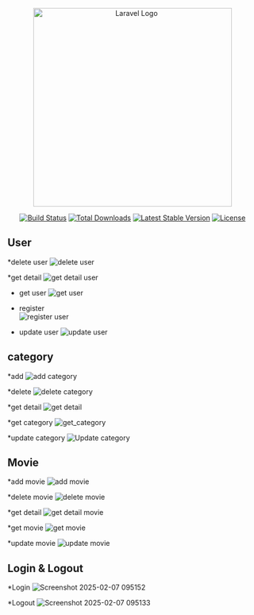 <p align="center"><a href="https://laravel.com" target="_blank"><img src="https://raw.githubusercontent.com/laravel/art/master/logo-lockup/5%20SVG/2%20CMYK/1%20Full%20Color/laravel-logolockup-cmyk-red.svg" width="400" alt="Laravel Logo"></a></p>

<p align="center">
<a href="https://github.com/laravel/framework/actions"><img src="https://github.com/laravel/framework/workflows/tests/badge.svg" alt="Build Status"></a>
<a href="https://packagist.org/packages/laravel/framework"><img src="https://img.shields.io/packagist/dt/laravel/framework" alt="Total Downloads"></a>
<a href="https://packagist.org/packages/laravel/framework"><img src="https://img.shields.io/packagist/v/laravel/framework" alt="Latest Stable Version"></a>
<a href="https://packagist.org/packages/laravel/framework"><img src="https://img.shields.io/packagist/l/laravel/framework" alt="License"></a>
</p>

## User
*delete user
![delete user ](https://github.com/user-attachments/assets/d96632e7-ea20-49f3-bfb3-22cd358cc9a0)

*get detail
![get detail user ](https://github.com/user-attachments/assets/7a18c24a-d628-47d6-9626-1987a4680f3f)

* get user
  ![get user](https://github.com/user-attachments/assets/33407a08-c7bc-4f8b-9087-43d5af301425)

 * register  
![register user ](https://github.com/user-attachments/assets/6cf8c5ed-776f-4862-9b7a-2dabf7108907)
* update user
  ![update user ](https://github.com/user-attachments/assets/88797a69-c709-4f0c-9a27-8800f714b64c)

## category 
*add
![add category](https://github.com/user-attachments/assets/9cff2a01-f42d-454a-ae00-179f2cafcc0e)

*delete
![delete category](https://github.com/user-attachments/assets/add4a24d-6c45-48c5-b650-46ded7b0b063)

*get detail
![get detail](https://github.com/user-attachments/assets/998b0ef4-94fa-4116-85a4-a212ff1cf2ab)

*get category
![get_category](https://github.com/user-attachments/assets/4264d8e7-108e-4ee2-85ff-72ccc4e8d77e)


*update category
![Update category ](https://github.com/user-attachments/assets/a907e779-ff1c-4c56-8506-15c852fafe0e)


## Movie

*add movie
![add movie](https://github.com/user-attachments/assets/09cb0a27-7bd5-435d-a71f-111196dad8ed)

*delete movie
![delete movie](https://github.com/user-attachments/assets/dd28d845-1a8d-49c1-999c-0484b0d42c05)


*get detail
![get detail movie ](https://github.com/user-attachments/assets/89e8bed8-b3af-43ca-86ac-55063c1b31b4)


*get movie
![get movie](https://github.com/user-attachments/assets/4509f5b2-984d-4043-aa0d-ae724ebbdd77)


*update movie 
![update movie](https://github.com/user-attachments/assets/182efa69-4703-45c6-bbb4-f0f338b07c77)

## Login & Logout

*Login
![Screenshot 2025-02-07 095152](https://github.com/user-attachments/assets/5f5535dd-2d36-4bf5-9b56-8a3526893982)

*Logout
![Screenshot 2025-02-07 095133](https://github.com/user-attachments/assets/b8fbe32b-606b-43e9-a8e2-5629fb0329c1)







